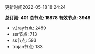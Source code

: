 更新时间2022-05-18 18:24:24

**总订阅: 401**
**总节点: 16878**
**有效节点: 3948**
- v2ray节点: 2459
- ssr节点: 713
- ss节点: 593
- trojan节点: 183
